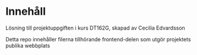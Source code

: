 # Innehåll

Lösning till projektuppgiften i kurs DT162G, skapad av Cecilia Edvardsson

Detta repo innehåller filerna tillhörande frontend-delen som utgör projektets publika webbplats